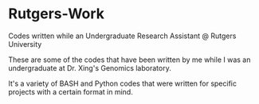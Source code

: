 # Rutgers-Work
Codes written while an Undergraduate Research Assistant @ Rutgers University

These are some of the codes that have been written by me while I was an undergraduate at Dr. Xing's Genomics laboratory.

It's a variety of BASH and Python codes that were written for specific projects with a certain format in mind. 

